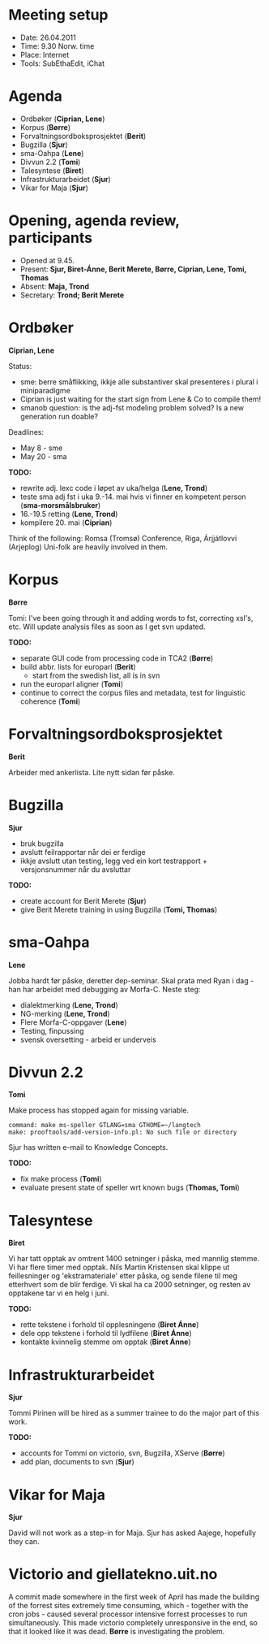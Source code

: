 # Meeting setup

* Date: 26.04.2011
* Time: 9.30 Norw. time
* Place: Internet
* Tools: SubEthaEdit, iChat

# Agenda

* Ordbøker (**Ciprian, Lene**)
* Korpus (**Børre**)
* Forvaltningsordboksprosjektet (**Berit**)
* Bugzilla (**Sjur**)
* sma-Oahpa (**Lene**)
* Divvun 2.2 (**Tomi**)
* Talesyntese (**Biret**)
* Infrastrukturarbeidet (**Sjur**)
* Vikar for Maja (**Sjur**)

# Opening, agenda review, participants

* Opened at 9.45.
* Present: **Sjur, Biret-Ánne, Berit Merete, Børre, Ciprian, Lene, Tomi, Thomas**
* Absent: **Maja, Trond**
* Secretary: **Trond; Berit Merete**

# Ordbøker
**Ciprian, Lene**

Status:
* sme: berre småflikking, ikkje alle substantiver skal presenteres i plural i miniparadigme
* Ciprian is just waiting for the start sign from Lene & Co to compile them!
* smanob question: is the adj-fst modeling problem solved? Is a new generation run doable?

Deadlines:
* May 8 - sme
* May 20 - sma

**TODO:**
* rewrite adj. lexc code i løpet av uka/helga (**Lene, Trond**)
* teste sma adj fst i uka 9.-14. mai hvis vi finner en kompetent person
  (**sma-morsmålsbruker**)
* 16.-19.5 retting  (**Lene, Trond**)
* kompilere 20. mai (**Ciprian**)

Think of the following:
Romsa (Tromsø) Conference, Riga, Árjjátlovvi (Arjeplog) Uni-folk are heavily involved in them.

# Korpus
**Børre**

Tomi: I've been going through it and adding words to fst, correcting xsl's, etc.
Will update analysis files as soon as I get svn updated.

**TODO:**
* separate GUI code from processing code in TCA2 (**Børre**)
* build abbr. lists for europarl (**Berit**)
    - start from the swedish list, all is in svn
* run the europarl aligner (**Tomi**)
* continue to correct the corpus files and metadata, test for linguistic
  coherence (**Tomi**)

# Forvaltningsordboksprosjektet
**Berit**

Arbeider med ankerlista. Lite nytt sidan før påske.

# Bugzilla
 **Sjur**

* bruk bugzilla
* avslutt feilrapportar når dei er ferdige
* ikkje avslutt utan testing, legg ved ein kort testrapport + versjonsnummer når du avsluttar

**TODO:**
* create account for Berit Merete (**Sjur**)
* give Berit Merete training in using Bugzilla (**Tomi, Thomas**)

# sma-Oahpa
**Lene**

Jobba hardt før påske, deretter dep-seminar. Skal prata med Ryan i dag -
han har arbeidet med debugging av Morfa-C. Neste steg:

* dialektmerking  (**Lene, Trond**)
* NG-merking  (**Lene, Trond**)
* Flere Morfa-C-oppgaver  (**Lene**)
* Testing, finpussing
* svensk oversetting - arbeid er underveis

# Divvun 2.2
**Tomi**

Make process has stopped again for missing variable.
```
command: make ms-speller GTLANG=sma GTHOME=~/langtech
make: prooftools/add-version-info.pl: No such file or directory
```

Sjur has written e-mail to Knowledge Concepts.

**TODO:**
* fix make process (**Tomi**)
* evaluate present state of speller wrt known bugs (**Thomas, Tomi**)

# Talesyntese
**Biret**

Vi har tatt opptak av omtrent 1400 setninger i påska, med mannlig stemme. Vi har flere timer med opptak. Nils Martin Kristensen skal klippe ut feillesninger og 'ekstramateriale' etter påska, og sende filene til meg etterhvert som de blir ferdige. Vi skal ha ca 2000 setninger, og resten av opptakene tar vi en helg i juni.

**TODO:**
* rette tekstene i forhold til opplesningene (**Biret Ánne**)
* dele opp tekstene i forhold til lydfilene (**Biret Ánne**)
* kontakte kvinnelig stemme om opptak (**Biret Ánne**)

# Infrastrukturarbeidet
**Sjur**

Tommi Pirinen will be hired as a summer trainee to do the major part of this work.

**TODO:**
* accounts for Tommi on victorio, svn, Bugzilla, XServe (**Børre**)
* add plan, documents to svn (**Sjur**)

# Vikar for Maja
**Sjur**

David will not work as a step-in for Maja. Sjur has asked Aajege, hopefully they can.

# Victorio and giellatekno.uit.no

A commit made somewhere in the first week of April has made the building of the forrest sites extremely time consuming, which - together with the cron jobs - caused several processor intensive forrest processes to run simultaneously. This made victorio completely unresponsive in the end, so that it looked like it was dead. **Børre** is investigating the problem.
